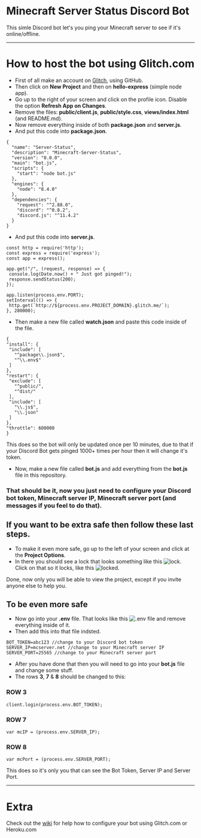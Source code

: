 # Minecraft Server Status Discord Bot

This simle Discord bot let's you ping your Minecraft server to see if it's online/offline.

***

# How to host the bot using Glitch.com

* First of all make an account on [Glitch](glitch.com), using GitHub.
* Then click on **New Project** and then on **hello-express** (simple node app).
* Go up to the right of your screen and click on the profile icon. Disable the option **Refresh App on Changes**.
* Remove the files: **public/client.js**, **public/style.css**, **views/index.html** (and README.md).
* Now remove everything inside of both **package.json** and **server.js**.
* And put this code into **package.json**.
```
{
  "name": "Server-Status",
  "description": "Minecraft-Server-Status",
  "version": "0.0.0",
  "main": "bot.js",
  "scripts": {
    "start": "node bot.js"
  },
  "engines": {
    "node": "8.4.0"
  },
  "dependencies": {
    "request": "^2.88.0",
    "discord": "^0.8.2",
    "discord.js": "^11.4.2"
  }
}
```
* And put this code into **server.js**.
```
const http = require('http');
const express = require('express');
const app = express();

app.get("/", (request, response) => {
 console.log(Date.now() + " Just got pinged!");
 response.sendStatus(200);
});

app.listen(process.env.PORT);
setInterval(() => {
 http.get(`http://${process.env.PROJECT_DOMAIN}.glitch.me/`);
}, 280000);
```
* Then make a new file called **watch.json** and paste this code inside of the file.
```
{
"install": {
 "include": [
   "^package\\.json$",
   "^\\.env$"
 ]
},
"restart": {
 "exclude": [
   "^public/",
   "^dist/"
 ],
 "include": [
   "\\.js$",
   "\\.json"
 ]
},
"throttle": 600000
}
```
This does so the bot will only be updated once per 10 minutes, due to that if your Discord Bot gets pinged 1000+ times per hour then it will change it's token.

* Now, make a new file called **bot.js** and add everything from the **bot.js** file in this repository.

### That should be it, now you just need to configure your **Discord bot token**, **Minecraft server IP**, **Minecraft server port** (and messages if you feel to do that).

## If you want to be extra safe then follow these last steps.

* To make it even more safe, go up to the left of your screen and click at the **Project Options**.
* In there you should see a lock that looks something like this ![lock](https://i.imgur.com/MtiEHlC.png). Click on that so it locks, like this ![locked](https://i.imgur.com/HamDEEC.png).

Done, now only you will be able to view the project, except if you invite anyone else to help you.

## To be even more safe
* Now go into your **.env** file. That looks like this ![.env file](https://i.imgur.com/fwED4kn.png?1) and remove everything inside of it.
* Then add this into that file indsted.
```
BOT_TOKEN=abc123 //change to your Discord bot token
SERVER_IP=mcserver.net //change to your Minecraft server IP
SERVER_PORT=25565 //change to your Minecraft server port
```
* After you have done that then you will need to go into your **bot.js** file and change some stuff.
* The rows **3**, **7** & **8** should be changed to this:

### ROW 3
```
client.login(process.env.BOT_TOKEN);
```
### ROW 7
```
var mcIP = (process.env.SERVER_IP);
```
### ROW 8
```
var mcPort = (process.env.SERVER_PORT);
```
This does so it's only you that can see the Bot Token, Server IP and Server Port.

***

# Extra

Check out the [wiki](https://github.com/TheCactusMonkey/MinecraftServer-DiscordBot/wiki) for help how to configure your bot using Glitch.com or Heroku.com
